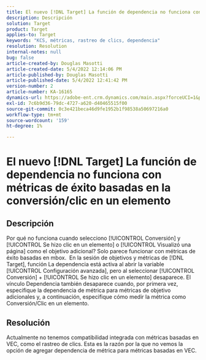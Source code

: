 ```yaml
---
title: El nuevo [!DNL Target] La función de dependencia no funciona con métricas de éxito basadas en la conversión/clic en un elemento
description: Descripción
solution: Target
product: Target
applies-to: Target
keywords: "KCS, métricas, rastreo de clics, dependencia"
resolution: Resolution
internal-notes: null
bug: false
article-created-by: Douglas Masotti
article-created-date: 5/4/2022 12:14:06 PM
article-published-by: Douglas Masotti
article-published-date: 5/4/2022 12:41:42 PM
version-number: 2
article-number: KA-16165
dynamics-url: https://adobe-ent.crm.dynamics.com/main.aspx?forceUCI=1&pagetype=entityrecord&etn=knowledgearticle&id=3d4781ad-a3cb-ec11-a7b6-6045bd00d7cd
exl-id: 7c6b9d36-79dc-4727-a620-d40465515f00
source-git-commit: 0c3e421beca46d9fe1952b1f98538a50697216a0
workflow-type: tm+mt
source-wordcount: '159'
ht-degree: 1%

---
```


# El nuevo [!DNL Target] La función de dependencia no funciona con métricas de éxito basadas en la conversión/clic en un elemento

## Descripción


Por qué no funciona cuando selecciono [!UICONTROL Conversión] y [!UICONTROL Se hizo clic en un elemento] o [!UICONTROL Visualizó una página] como el objetivo adicional? Solo parece funcionar con métricas de éxito basadas en mbox. 
En la sesión de objetivos y métricas de [!DNL Target], función La dependencia está activa al abrir la variable [!UICONTROL Configuración avanzada], pero al seleccionar [!UICONTROL Conversión] + [!UICONTROL Se hizo clic en un elemento] desaparece. El vínculo Dependencia también desaparece cuando, por primera vez, especifique la dependencia de métrica para métricas de objetivo adicionales y, a continuación, especifique cómo medir la métrica como Conversión/Clic en un elemento.


## Resolución


Actualmente no tenemos compatibilidad integrada con métricas basadas en VEC, como el rastreo de clics. Esta es la razón por la que no vemos la opción de agregar dependencia de métrica para métricas basadas en VEC.
